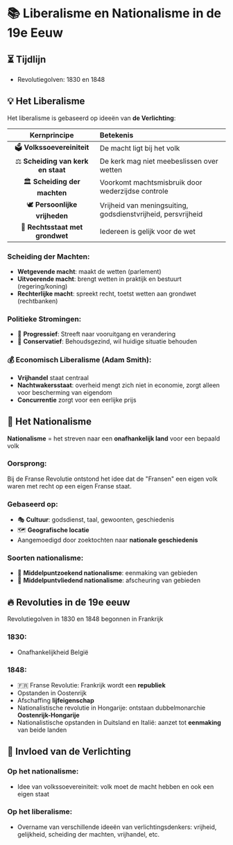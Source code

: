 # 📚 Liberalisme en Nationalisme in de 19e Eeuw

## ⏳ Tijdlijn
* Revolutiegolven: 1830 en 1848

## 💡 Het Liberalisme

Het liberalisme is gebaseerd op ideeën van **de Verlichting**:

| Kernprincipe | Betekenis |
|:------------:|:----------|
| 🗳️ **Volkssoevereiniteit** | De macht ligt bij het volk |
| ⚖️ **Scheiding van kerk en staat** | De kerk mag niet meebeslissen over wetten |
| 🏛️ **Scheiding der machten** | Voorkomt machtsmisbruik door wederzijdse controle |
| 🕊️ **Persoonlijke vrijheden** | Vrijheid van meningsuiting, godsdienstvrijheid, persvrijheid |
| 📜 **Rechtsstaat met grondwet** | Iedereen is gelijk voor de wet |

### Scheiding der Machten:
- **Wetgevende macht**: maakt de wetten (parlement)
- **Uitvoerende macht**: brengt wetten in praktijk en bestuurt (regering/koning)
- **Rechterlijke macht**: spreekt recht, toetst wetten aan grondwet (rechtbanken)

### Politieke Stromingen:
- 🚀 **Progressief**: Streeft naar vooruitgang en verandering
- 🏰 **Conservatief**: Behoudsgezind, wil huidige situatie behouden

### 💰 Economisch Liberalisme (Adam Smith):
- **Vrijhandel** staat centraal
- **Nachtwakersstaat**: overheid mengt zich niet in economie, zorgt alleen voor bescherming van eigendom
- **Concurrentie** zorgt voor een eerlijke prijs

## 🏴 Het Nationalisme

**Nationalisme** = het streven naar een **onafhankelijk land** voor een bepaald volk

### Oorsprong:
Bij de Franse Revolutie ontstond het idee dat de "Fransen" een eigen volk waren met recht op een eigen Franse staat.

### Gebaseerd op:
- 🎭 **Cultuur**: godsdienst, taal, gewoonten, geschiedenis
- 🗺️ **Geografische locatie**
- Aangemoedigd door zoektochten naar **nationale geschiedenis**

### Soorten nationalisme:
- 🔄 **Middelpuntzoekend nationalisme**: eenmaking van gebieden
- 🔀 **Middelpuntvliedend nationalisme**: afscheuring van gebieden

## 🔥 Revoluties in de 19e eeuw

Revolutiegolven in 1830 en 1848 begonnen in Frankrijk

### 1830:
- Onafhankelijkheid België

### 1848:
- 🇫🇷 Franse Revolutie: Frankrijk wordt een **republiek**
- Opstanden in Oostenrijk
- Afschaffing **lijfeigenschap**
- Nationalistische revolutie in Hongarije: ontstaan dubbelmonarchie **Oostenrijk-Hongarije**
- Nationalistische opstanden in Duitsland en Italië: aanzet tot **eenmaking** van beide landen

## 💫 Invloed van de Verlichting

### Op het nationalisme:
- Idee van volkssoevereiniteit: volk moet de macht hebben en ook een eigen staat

### Op het liberalisme:
- Overname van verschillende ideeën van verlichtingsdenkers: vrijheid, gelijkheid, scheiding der machten, vrijhandel, etc.